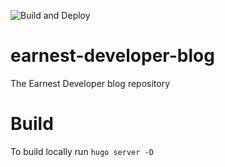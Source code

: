 ![Build and Deploy](https://github.com/konstantinos-mastropavlos-cko/earnest-developer-blog/workflows/Build%20and%20Deploy/badge.svg)

# earnest-developer-blog
The Earnest Developer blog repository

# Build
To build locally run `hugo server -D`